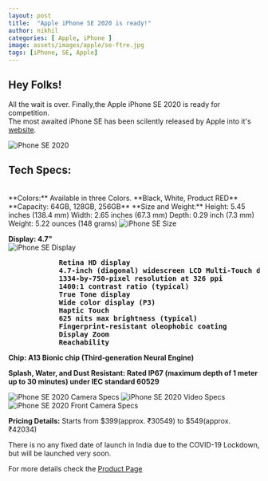 ```yaml
---
layout: post
title:  "Apple iPhone SE 2020 is ready!"
author: nikhil
categories: [ Apple, iPhone ]
image: assets/images/apple/se-ftre.jpg
tags: [iPhone, SE, Apple]
---
```


## Hey Folks! ##
All the wait is over. Finally,the Apple iPhone SE 2020 is ready for competition.  
The most awaited iPhone SE has been scilently released by Apple into it's <a href="https://www.apple.com/" target="_blank">website</a>.

<img src="{{ site.baseurl }}/assets/images/apple/se-size-img.png" alt="iPhone SE 2020" title="iPhone SE 2020" />

<h2>Tech Specs:</h2><br>
**Colors:** Available in three Colors. **Black, White, Product RED**  
**Capacity: 64GB, 128GB, 256GB**  
**Size and Weight:**  
Height: 5.45 inches (138.4 mm)  
Width: 2.65 inches (67.3 mm)  
Depth: 0.29 inch (7.3 mm)  
Weight: 5.22 ounces (148 grams)  
<img src="{{ site.baseurl }}/assets/images/apple/se-size-weight.jpg" alt="iPhone SE Size" title="iPhone SE 2020 Size" />

**Display: 4.7"**  
<img src="{{ site.baseurl }}/assets/images/apple/se-display.jpg" alt="iPhone SE Display" title="iPhone SE 2020 Display" />

<pre><b>            Retina HD display
            4.7-inch (diagonal) widescreen LCD Multi‑Touch display with IPS technology
            1334-by-750-pixel resolution at 326 ppi
            1400:1 contrast ratio (typical)
            True Tone display
            Wide color display (P3)
            Haptic Touch
            625 nits max brightness (typical)
            Fingerprint-resistant oleophobic coating
            Display Zoom
            Reachability</b></pre>

**Chip: A13 Bionic chip (Third‑generation Neural Engine)**   

**Splash, Water, and Dust Resistant: Rated IP67 (maximum depth of 1 meter up to 30 minutes) under IEC standard 60529**  

<img src="{{ site.baseurl }}/assets/images/apple/se-camera.jpg" title="iPhone SE 2020 Camera Specs" />

<img src="{{ site.baseurl }}/assets/images/apple/se-video.jpg" title="iPhone SE 2020 Video Specs" />

<img src="{{ site.baseurl }}/assets/images/apple/se-frntcamera.jpg" title="iPhone SE 2020 Front Camera Specs" />

<img src="{{ site.baseurl }}/assets/images/apple/se-addl.jpg" alt="" />

**Pricing Details:** Starts from $399(approx. ₹30549) to $549(approx. ₹42034)

There is no any fixed date of launch in India due to the COVID-19 Lockdown, but will be launched very soon.

For more details check the <a href="https://www.apple.com/iphone-se/specs/" target="_blank">Product Page</a>
